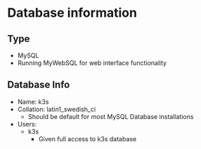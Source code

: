 # Database information

## Type
 - MySQL
 - Running MyWebSQL for web interface functionality

## Database Info
 - Name: k3s
 - Collation: latin1_swedish_ci
   - Should be default for most MySQL Database installations
 - Users:
   - k3s
     - Given full access to k3s database